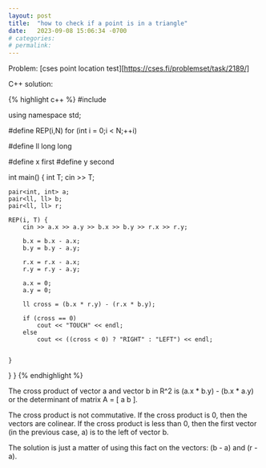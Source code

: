 ```yaml
---
layout: post
title:  "how to check if a point is in a triangle"
date:   2023-09-08 15:06:34 -0700
# categories:
# permalink:
---
```


Problem: [cses point location test][https://cses.fi/problemset/task/2189/]

C++ solution:

{% highlight c++ %}
#include<iostream>


using namespace std;

#define REP(i,N) for (int i = 0;i < N;++i)

#define ll long long

#define x first
#define y second

int main() {
	int T;
	cin >> T;

	pair<int, int> a;
	pair<ll, ll> b;
	pair<ll, ll> r;

	REP(i, T) {
		cin >> a.x >> a.y >> b.x >> b.y >> r.x >> r.y;

		b.x = b.x - a.x;
		b.y = b.y - a.y;

		r.x = r.x - a.x;
		r.y = r.y - a.y;

		a.x = 0;
		a.y = 0;

		ll cross = (b.x * r.y) - (r.x * b.y);

		if (cross == 0)
			cout << "TOUCH" << endl;
		else
			cout << ((cross < 0) ? "RIGHT" : "LEFT") << endl;


	}
}
}
{% endhighlight %}

The cross product of vector a and vector b in R^2 is (a.x * b.y) - (b.x * a.y) or the determinant of matrix A = [ a b ].

The cross product is not commutative. If the cross product is 0, then the vectors are colinear. If the cross product is less than 0, then the first vector (in the previous case, a) is to the left of vector b.

The solution is just a matter of using this fact on the vectors: (b - a) and (r - a).

